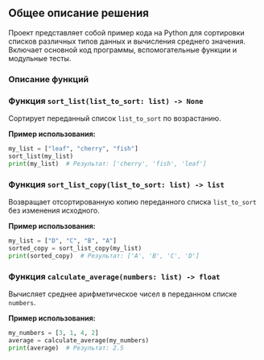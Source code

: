## Общее описание решения

Проект представляет собой пример кода на Python для сортировки списков различных типов данных и вычисления среднего значения. Включает основной код программы, вспомогательные функции и модульные тесты.

### Описание функций

### Функция `sort_list(list_to_sort: list) -> None`

Сортирует переданный список `list_to_sort` по возрастанию.

**Пример использования:**
```python
my_list = ["leaf", "cherry", "fish"]
sort_list(my_list)
print(my_list)  # Результат: ['cherry', 'fish', 'leaf']
```

### Функция `sort_list_copy(list_to_sort: list) -> list`

Возвращает отсортированную копию переданного списка `list_to_sort` без изменения исходного.

**Пример использования:**
```python
my_list = ["D", "C", "B", "A"]
sorted_copy = sort_list_copy(my_list)
print(sorted_copy)  # Результат: ['A', 'B', 'C', 'D']
```

### Функция `calculate_average(numbers: list) -> float`

Вычисляет среднее арифметическое чисел в переданном списке `numbers`.

**Пример использования:**
```python
my_numbers = [3, 1, 4, 2]
average = calculate_average(my_numbers)
print(average)  # Результат: 2.5
```

